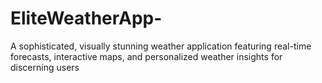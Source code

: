 # EliteWeatherApp-
A sophisticated, visually stunning weather application featuring real-time forecasts, interactive maps, and personalized weather insights for discerning users
